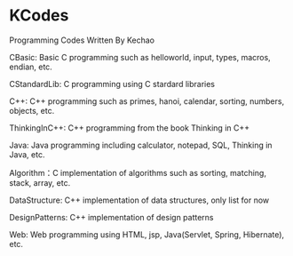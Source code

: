 # KCodes
Programming Codes Written By Kechao

CBasic: Basic C programming such as helloworld, input, types, macros, endian, etc.

CStandardLib: C programming using C stardard libraries

C++: C++ programming such as primes, hanoi, calendar, sorting, numbers, objects, etc.

ThinkingInC++: C++ programming from the book Thinking in C++

Java: Java programming including calculator, notepad, SQL, Thinking in Java, etc.

Algorithm：C implementation of algorithms such as sorting, matching, stack, array, etc.

DataStructure: C++ implementation of data structures, only list for now

DesignPatterns: C++ implementation of design patterns

Web: Web programming using HTML, jsp, Java(Servlet, Spring, Hibernate), etc. 

